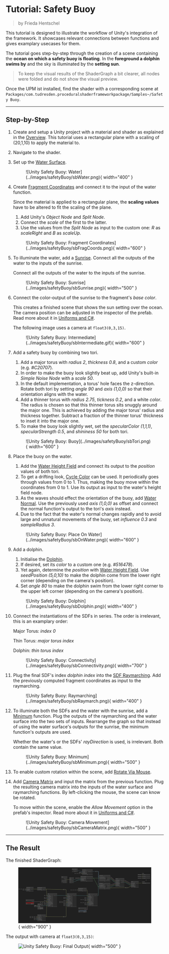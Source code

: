 <div class="container">
    <h1 class="main-heading">Tutorial: Safety Buoy</h1>
    <blockquote class="author">by Frieda Hentschel</blockquote>
</div>

This tutorial is designed to illustrate the workflow of Unity's integration of the framework. It showcases relevant connections between functions and gives examplary usecases for them. 

The tutorial goes step-by-step through the creation of a scene containing the **ocean on which a safety buoy is floating**. In the **foreground a dolphin swims by** and the sky is illuminated by the **setting sun**.

> To keep the visual results of the ShaderGraph a bit clearer, all nodes were folded and do not show the visual preview.

Once the UPM ist installed, find the shader with a corresponding scene at `Packages/com.tudresden.proceduralshaderframeworkpackage/Samples~/Safety Buoy`.

---

## Step-by-Step

1. Create and setup a Unity project with a material and shader as explained in the [Overview](../../unity.md). This tutorial uses a rectangular plane with a scaling of (20,1,10) to apply the material to.
2. Navigate to the shader.
3. Set up the [Water Surface](../water/waterSurface.md).

    <figure markdown="span">
        ![Unity Safety Buoy: Water](../images/safetyBuoy/sbWater.png){ width="400" }
    </figure>

4. Create [Fragment Coordinates](../basics/fragCoords.md) and connect it to the input of the water function.
   
    Since the material is applied to a rectangular plane, the **scaling values** have to be altered to fit the scaling of the plane. 

    1. Add Unity's *Object Node* and *Split Node*.
    2. Connect the *scale* of the first to the latter.
    3. Use the values from the *Split Node* as input to the custom one: *R* as *scaleRight* and *B* as *scaleUp*.

    <figure markdown="span">
        ![Unity Safety Buoy: Fragment Coordinates](../images/safetyBuoy/sbFragCoords.png){ width="600" }
    </figure>

5. To illuminate the water, add a [Sunrise](../lighting/sunriseLight.md). Connect all the outputs of the water to the inputs of the sunrise.

    Connect all the outputs of the water to the inputs of the sunrise.

    <figure markdown="span">
        ![Unity Safety Buoy: Sunrise](../images/safetyBuoy/sbSunrise.png){ width="500" }
    </figure>
    
6. Connect the color-output of the sunrise to the fragment's *base color*.
    
    This creates a finished scene that shows the sun setting over the ocean. The camera position can be adjusted in the inspector of the prefab. Read more about it in [Uniforms and C#](../uniformsAndCs.md). 

    The following image uses a camera at `float3(0,3,15)`.

    <figure markdown="span">
        ![Unity Safety Buoy: Intermediate](../images/safetyBuoy/sbIntermediate.gif){ width="600" }
    </figure>

7. Add a safety buoy by combining two tori.
    1. Add a major torus with *radius 2*, *thickness 0.8*, and a custom *color* (e.g. *#C20707*).
    2. In order to make the buoy look slightly beat up, add Unity's built-in *Simple Noise Node* with a *scale 50*.
    3. In the default implementation, a torus' hole faces the z-direction. Rotate both tori by setting *angle 90* and *axis (1,0,0)* so that their orientation aligns with the water.
    4. Add a thinner torus with *radius 2.75*, *tickness 0.2*, and a white *color*. The radius is chosen so that this thinner torus sits snuggly around the major one. This is achieved by adding the major torus' radius and thickness together. Subtract a fraction of the thinner torus' thickness to inset it into the major one.
    5. To make the buoy look slightly wet, set the *specularColor (1,1,1)*, *specularStrength 0.5*, and *shininess 50* for both tori.

    <figure markdown="span">
        ![Unity Safety Buoy: Buoy](../images/safetyBuoy/sbTori.png){ width="600" }
    </figure>

8. Place the buoy on the water.
    1. Add the [Water Height Field](../water/waterHeight.md) and connect its output to the *position* values of both tori. 
    2. To get a drifting look, [Cycle Color](../animations/colorAnimation.md) can be used. It periodically goes through values from 0 to 1. Thus, making the buoy move within the coordinates from 0 to 1. Use its output as input to the water's height field node.
    3. As the waves should effect the orientation of the buoy, add [Water Normal](../water/waterNormal.md). Use the previously used *axis (1,0,0)* as offset and connect the normal function's output to the tori's *axis* instead.
    4. Due to the fact that the water's normal changes rapidly and to avoid large and unnatural movements of the buoy, set *influence 0.3* and *sampleRadius 3*.

    <figure markdown="span">
        ![Unity Safety Buoy: Place On Water](../images/safetyBuoy/sbOnWater.png){ width="600" }
    </figure>

9. Add a dolphin.
    1. Initialise the [Dolphin](../sdfs/dolphin.md).
    2. If desired, set its *color* to a custom one (e.g. *#516478*).
    3. Yet again, determine the *position* with [Water Height Field](../water/waterHeight.md). Use *seedPosition (5,0,10)* to make the dolphin come from the lower right corner (depending on the camera's position).
    4. Set *angle 80* to make the dolphin swim from the lower right corner to the upper left corner (depending on the camera's position).

    <figure markdown="span">
        ![Unity Safety Buoy: Dolphin](../images/safetyBuoy/sbDolphin.png){ width="400" }
    </figure>

10. Connect the instantiations of the SDFs in series. The order is irrelevant, this is an examplary order:

    Major Torus: *index 0*

    Thin Torus: *major torus index* 

    Dolphin: *thin torus index*

    <figure markdown="span">
        ![Unity Safety Buoy: Connectivity](../images/safetyBuoy/sbConnectivity.png){ width="700" }
    </figure>

11. Plug the final SDF's index *dolphin index* into the [SDF Raymarching](../sdfs/raymarching.md). Add the previously computed fragment coordinates as input to the raymarching. 

    <figure markdown="span">
        ![Unity Safety Buoy: Raymarching](../images/safetyBuoy/sbRaymarch.png){ width="400" }
    </figure>

12. To illuminate both the SDFs and the water with the sunrise, add a [Minimum](../basics/minimum.md) function. Plug the outputs of the raymarching and the water surface into the two sets of inputs. Rearrange the graph so that instead of using the water surface's outputs for the sunrise, the minimum function's outputs are used. 
   
    Whether the water's or the SDFs' *rayDirection* is used, is irrelevant. Both contain the same value.

    <figure markdown="span">
        ![Unity Safety Buoy: Minimum](../images/safetyBuoy/sbMinimum.png){ width="500" }
    </figure>

13. To enable custom rotation within the scene, add [Rotate Via Mouse](../camera/mouseBasedMovement.md). 
14. Add [Camera Matrix](../camera/cameraMatrix.md) and input the matrix from the previous function. Plug the resulting camera matrix into the inputs of the water surface and raymarching functions. By left-clicking the mouse, the scene can know be rotated. 

    To move within the scene, enable the *Allow Movement* option in the prefab's inspector. Read more about it in [Uniforms and C#](../uniformsAndCs.md).

    <figure markdown="span">
        ![Unity Safety Buoy: Camera Movement](../images/safetyBuoy/sbCameraMatrix.png){ width="500" }
    </figure>

---

## The Result

The finished ShaderGraph:
    <figure markdown="span">
    ![Unity Safety Buoy: Final ShaderGraph](../images/safetyBuoy/sbFinalResult.png){ width="900" }
    </figure>

The output with camera at `float3(0,3,15)`:
    <figure markdown="span">
    ![Unity Safety Buoy: Final Output](../images/safetyBuoy/finalResults.gif){ width="500" }
    </figure>
